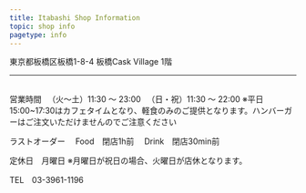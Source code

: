 ```yaml
---
title: Itabashi Shop Information
topic: shop info
pagetype: info
---
```

東京都板橋区板橋1-8-4
板橋Cask Village 1階

<hr>
<br>
営業時間
　（火〜土）11:30 ～ 23:00
　（日・祝）11:30 ～ 22:00
※平日15:00~17:30はカフェタイムとなり、軽食のみのご提供となります。ハンバーガーはご注文いただけませんのでご注意ください

ラストオーダー
　Food　閉店1h前
　Drink　閉店30min前

定休日　月曜日
※月曜日が祝日の場合、火曜日が店休となります。

TEL　03-3961-1196